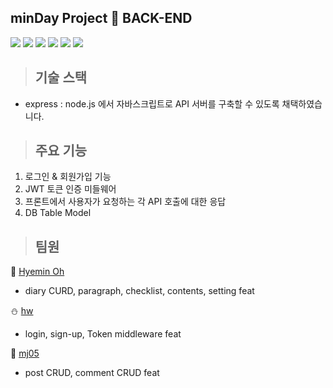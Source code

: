 ## minDay Project 📘 BACK-END

<img src="https://img.shields.io/badge/javaScript-F7DF1E?style=for-the-badge&logo=javaScript&logoColor=white">  <img src="https://img.shields.io/badge/Passport-34E27A?style=for-the-badge&logo=passport&logoColor=white">  <img src="https://img.shields.io/badge/jsonwebtokens-000000?style=for-the-badge&logo=jsonwebtokenst&logoColor=white">  <img src="https://img.shields.io/badge/express-000000?style=for-the-badge&logo=express&logoColor=white">  <img src="https://img.shields.io/badge/dotenv-ECD53F?style=for-the-badge&logo=dotenv&logoColor=white">  <img src="https://img.shields.io/badge/sequelize-52B0E7?style=for-the-badge&logo=Sequelize&logoColor=white"> 


> ## 기술 스택
- express : node.js 에서 자바스크립트로 API 서버를 구축할 수 있도록 채택하였습니다. 


> ## 주요 기능
1. 로그인 & 회원가입 기능
2. JWT 토큰 인증 미들웨어
3. 프론트에서 사용자가 요청하는 각 API 호출에 대한 응답
4. DB Table Model 


> ## 팀원
:christmas_tree: [Hyemin Oh](https://github.com/kelly2657) 
- diary CURD, paragraph, checklist, contents, setting feat

:snowman: [hw](https://github.com/Hye1JEong)

- login, sign-up, Token middleware feat

:santa: [mj05](https://github.com/amamj05)
- post CRUD, comment CRUD feat
